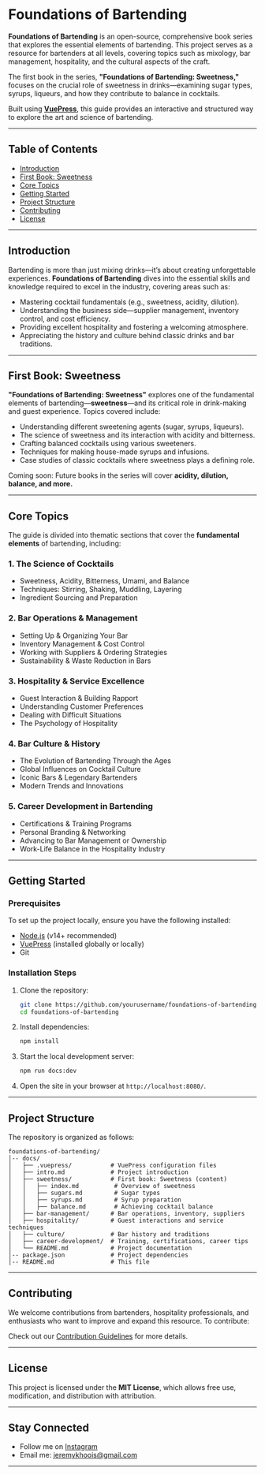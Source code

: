 # **Foundations of Bartending**  

**Foundations of Bartending** is an open-source, comprehensive book series that explores the essential elements of bartending. This project serves as a resource for bartenders at all levels, covering topics such as mixology, bar management, hospitality, and the cultural aspects of the craft.  

The first book in the series, **"Foundations of Bartending: Sweetness,"** focuses on the crucial role of sweetness in drinks—examining sugar types, syrups, liqueurs, and how they contribute to balance in cocktails.  

Built using **[VuePress](https://vuepress.vuejs.org/)**, this guide provides an interactive and structured way to explore the art and science of bartending.  

---  

## **Table of Contents**  
- [Introduction](#introduction)  
- [First Book: Sweetness](#first-book-sweetness)  
- [Core Topics](#core-topics)  
- [Getting Started](#getting-started)  
- [Project Structure](#project-structure)  
- [Contributing](#contributing)  
- [License](#license)  

---  

## **Introduction**  
Bartending is more than just mixing drinks—it’s about creating unforgettable experiences. **Foundations of Bartending** dives into the essential skills and knowledge required to excel in the industry, covering areas such as:  

- Mastering cocktail fundamentals (e.g., sweetness, acidity, dilution).  
- Understanding the business side—supplier management, inventory control, and cost efficiency.  
- Providing excellent hospitality and fostering a welcoming atmosphere.  
- Appreciating the history and culture behind classic drinks and bar traditions.   

---  

## **First Book: Sweetness**  

**"Foundations of Bartending: Sweetness"** explores one of the fundamental elements of bartending—**sweetness**—and its critical role in drink-making and guest experience. Topics covered include:  

- Understanding different sweetening agents (sugar, syrups, liqueurs).  
- The science of sweetness and its interaction with acidity and bitterness.  
- Crafting balanced cocktails using various sweeteners.  
- Techniques for making house-made syrups and infusions.  
- Case studies of classic cocktails where sweetness plays a defining role.  

Coming soon: Future books in the series will cover **acidity, dilution, balance, and more.**  

---  

## **Core Topics**  

The guide is divided into thematic sections that cover the **fundamental elements** of bartending, including:  

### **1. The Science of Cocktails**  
- Sweetness, Acidity, Bitterness, Umami, and Balance  
- Techniques: Stirring, Shaking, Muddling, Layering  
- Ingredient Sourcing and Preparation  

### **2. Bar Operations & Management**  
- Setting Up & Organizing Your Bar  
- Inventory Management & Cost Control  
- Working with Suppliers & Ordering Strategies  
- Sustainability & Waste Reduction in Bars  

### **3. Hospitality & Service Excellence**  
- Guest Interaction & Building Rapport  
- Understanding Customer Preferences  
- Dealing with Difficult Situations  
- The Psychology of Hospitality  

### **4. Bar Culture & History**  
- The Evolution of Bartending Through the Ages  
- Global Influences on Cocktail Culture  
- Iconic Bars & Legendary Bartenders  
- Modern Trends and Innovations  

### **5. Career Development in Bartending**  
- Certifications & Training Programs  
- Personal Branding & Networking  
- Advancing to Bar Management or Ownership  
- Work-Life Balance in the Hospitality Industry  

---

## **Getting Started**  

### **Prerequisites**  
To set up the project locally, ensure you have the following installed:  

- [Node.js](https://nodejs.org/) (v14+ recommended)  
- [VuePress](https://vuepress.vuejs.org/) (installed globally or locally)  
- Git  

### **Installation Steps**  
1. Clone the repository:  
   ```bash  
   git clone https://github.com/yourusername/foundations-of-bartending.git  
   cd foundations-of-bartending  
   ```  

2. Install dependencies:  
   ```bash  
   npm install  
   ```  

3. Start the local development server:  
   ```bash  
   npm run docs:dev  
   ```  

4. Open the site in your browser at `http://localhost:8080/`.  

---

## **Project Structure**  
The repository is organized as follows:  

```
foundations-of-bartending/  
│-- docs/  
│   ├── .vuepress/           # VuePress configuration files  
│   ├── intro.md             # Project introduction  
│   ├── sweetness/           # First book: Sweetness (content)  
│   │   ├── index.md          # Overview of sweetness  
│   │   ├── sugars.md         # Sugar types  
│   │   ├── syrups.md         # Syrup preparation  
│   │   ├── balance.md        # Achieving cocktail balance  
│   ├── bar-management/      # Bar operations, inventory, suppliers  
│   ├── hospitality/         # Guest interactions and service techniques  
│   ├── culture/             # Bar history and traditions  
│   ├── career-development/  # Training, certifications, career tips  
│   └── README.md            # Project documentation  
│-- package.json             # Project dependencies  
│-- README.md                # This file  
```  

---  

## **Contributing**  

We welcome contributions from bartenders, hospitality professionals, and enthusiasts who want to improve and expand this resource. To contribute:  

Check out our [Contribution Guidelines](docs/contributing.md) for more details.  

---

## **License**  
This project is licensed under the **MIT License**, which allows free use, modification, and distribution with attribution.  

---

## **Stay Connected**  
- Follow me on [Instagram](https://www.instagram.com/moistpot)
- Email me: jeremykhoois@gmail.com  
---
